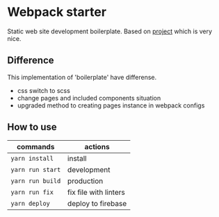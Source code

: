 # Webpack starter

Static web site development boilerplate.
Based on [project](https://github.com/fedorovsky/simple-boilerplate) which is very nice.

## Difference

This implementation of 'boilerplate' have differense.

- css switch to scss
- change pages and included components situation
- upgraded method to creating pages instance in webpack configs

## How to use

| commands         | actions               |
| ---------------- | --------------------- |
| `yarn install`   | install               |
| `yarn run start` | development           |
| `yarn run build` | production            |
| `yarn run fix`   | fix file with linters |
| `yarn deploy`    | deploy to firebase    |
